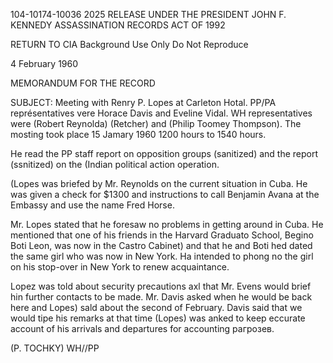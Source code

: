 104-10174-10036 2025 RELEASE UNDER THE PRESIDENT JOHN F. KENNEDY ASSASSINATION RECORDS ACT OF 1992

RETURN TO CIA
Background Use Only
Do Not Reproduce

4 February 1960

MEMORANDUM FOR THE RECORD

SUBJECT: Meeting with Renry P. Lopes at Carleton Hotal. PP/PA représentatives vere Horace Davis and Eveline Vidal. WH representatives were (Robert Reynolda) (Retcher) and (Philip Toomey Thompson). The mosting took place 15 Jamary 1960 1200 hours to 1540 hours.

He read the PP staff report on opposition groups (sanitized) and the report (ssnitized) on the (Indian political action operation.

(Lopes was briefed by Mr. Reynolds on the current situation in Cuba. He was given a check for $1300 and instructions to call Benjamin Avana at the Embassy and use the name Fred Horse.

Mr. Lopes stated that he foresaw no problems in getting around in Cuba. He mentioned that one of his friends in the Harvard Graduato School, Begino Boti Leon, was now in the Castro Cabinet) and that he and Boti hed dated the same girl who was now in New York. Ha intended to phong no the girl on his stop-over in New York to renew acquaintance.

Lopez was told about security precautions axl that Mr. Evens would brief hin further contacts to be made. Mr. Davis asked when he would be back here and Lopes) sald about the second of February. Davis said that we would tipe his remarks at that time (Lopes) was anked to keep eccurate account of his arrivals and departures for accounting paгрозев.

(P. TOCHKY)
WH//PP
